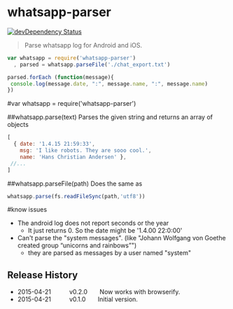 # whatsapp-parser
[![devDependency Status](https://david-dm.org/tillarnold/whatsapp-parser/dev-status.svg)](https://david-dm.org/tillarnold/whatsapp-parser#info=devDependencies)

> Parse whatsapp log for Android and iOS.

```js
var whatsapp = require('whatsapp-parser')
  , parsed = whatsapp.parseFile('./chat_export.txt')

parsed.forEach (function(message){
 console.log(message.date, ":", message.name, ":", message.name)
})

```

#var whatsapp = require('whatsapp-parser')

##whatsapp.parse(text)
Parses the given string and returns an array of objects

```js
[
  { date: '1.4.15 21:59:33',
    msg: 'I like robots. They are sooo cool.',
    name: 'Hans Christian Andersen' },
 //...
]
```

##whatsapp.parseFile(path)
Does the same as
```js
whatsapp.parse(fs.readFileSync(path,'utf8'))
```

#know issues
- The android log does not report seconds or the year
  - It just returns 0. So the date might be '1.4.00 22:0:00'
- Can't parse the "system messages". (like "Johann Wolfgang von Goethe created group “unicorns and rainbows”")
  - they are parsed as messages by a user named "system"

## Release History
* 2015-04-21   v0.2.0  Now works with browserify. 
* 2015-04-21   v0.1.0  Initial version. 
